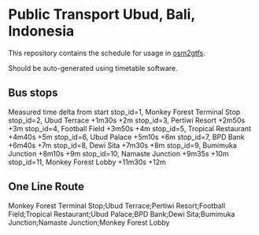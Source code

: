 # Public Transport Ubud, Bali, Indonesia

This repository contains the schedule for usage in [osm2gtfs](https://github.com/grote/osm2gtfs).

Should be auto-generated using timetable software.

## Bus stops
Measured time delta from start
stop_id=1, Monkey Forest Terminal Stop
stop_id=2, Ubud Terrace +1m30s +2m
stop_id=3, Pertiwi Resort +2m50s +3m
stop_id=4, Football Field +3m50s +4m
stop_id=5, Tropical Restaurant +4m40s +5m
stop_id=6, Ubud Palace +5m10s +6m
stop_id=7, BPD Bank +6m40s +7m
stop_id=8, Dewi Sita +7m30s +8m
stop_id=9, Bumimuka Junction +8m10s +9m
stop_id=10, Namaste Junction +9m35s +10m
stop_id=11, Monkey Forest Lobby +11m30s +12m

## One Line Route
Monkey Forest Terminal Stop;Ubud Terrace;Pertiwi Resort;Football Field;Tropical Restaurant;Ubud Palace;BPD Bank;Dewi Sita;Bumimuka Junction;Namaste Junction;Monkey Forest Lobby